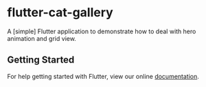 # flutter-cat-gallery

A [simple] Flutter application to demonstrate how to deal with hero animation and grid view.

## Getting Started

For help getting started with Flutter, view our online
[documentation](https://flutter.io/).
